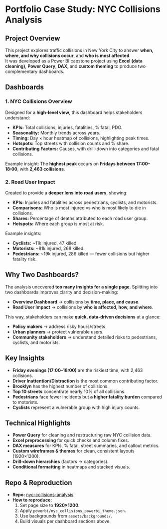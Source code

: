 # Portfolio Case Study: NYC Collisions Analysis 

##  Project Overview
This project explores traffic collisions in New York City to answer **when, where, and why collisions occur**, and **who is most affected**.  
It was developed as a Power BI capstone project using **Excel (data cleaning)**, **Power Query**, **DAX**, and **custom theming** to produce two complementary dashboards.



##  Dashboards

### 1. NYC Collisions Overview
Designed for a **high-level view**, this dashboard helps stakeholders understand:
- **KPIs:** Total collisions, injuries, fatalities, % fatal, PDO.
- **Seasonality:** Monthly trends across years.
- **Timing:** Day × hour heatmap of collisions, highlighting peak times.
- **Hotspots:** Top streets with collision counts and % share.
- **Contributing Factors:** Causes, with drill-down into categories and fatal collisions.

 Example insight: The **highest peak** occurs on **Fridays between 17:00–18:00**, with **2,463 collisions**.



### 2. Road User Impact
Created to provide a **deeper lens into road users**, showing:
- **KPIs:** Injuries and fatalities across pedestrians, cyclists, and motorists.
- **Comparisons:** Who is most injured vs who is most likely to die in collisions.
- **Shares:** Percentage of deaths attributed to each road user group.
- **Hotspots:** Where each group is most at risk.

Example insights:  
- **Cyclists:** ~11k injured, 47 killed.  
- **Motorists:** ~81k injured, 268 killed.  
- **Pedestrians:** ~19k injured, 286 killed — fewer collisions but higher fatality risk.



##  Why Two Dashboards?
The analysis uncovered **too many insights for a single page**. Splitting into two dashboards improves clarity and decision-making:  
- **Overview Dashboard** → collisions by **time, place, and cause**.  
- **Road User Impact** → collisions by **who is affected, how, and where**.  

This way, stakeholders can make **quick, data-driven decisions** at a glance:  
- **Policy makers** → address risky hours/streets.  
- **Urban planners** → protect vulnerable users.  
- **Community stakeholders** → understand detailed risks to pedestrians, cyclists, and motorists.  



##  Key Insights
- **Friday evenings (17:00–18:00)** are the riskiest time, with 2,463 collisions.  
- **Driver Inattention/Distraction** is the most common contributing factor.  
- **Brooklyn** has the highest number of collisions.  
- **Top 10 streets** concentrate nearly 10% of all collisions.  
- **Pedestrians** face fewer incidents but **a higher fatality burden** compared to motorists.  
- **Cyclists** represent a vulnerable group with high injury counts.  



##  Technical Highlights
- **Power Query** for cleaning and restructuring raw NYC collision data.  
- **Excel preprocessing** for quick checks and column fixes.  
- **DAX measures** for KPIs, % fatal, street summaries, and callout metrics.  
- **Custom wireframes & themes** for clean, consistent layouts (1920×1200).  
- **Drill-down hierarchies** (factors → categories).  
- **Conditional formatting** in heatmaps and stacked visuals.  



##  Repo & Reproduction
- **Repo:** [nyc-collisions-analysis](https://github.com/your-username/nyc-collisions-analysis)  
- **How to reproduce:**  
  1. Set page size to **1920×1200**.  
  2. Apply `powerbi/nyc_collisions_powerbi_theme.json`.  
  3. Use backgrounds from `assets/backgrounds/`.  
  4. Build visuals per dashboard sections above.  





